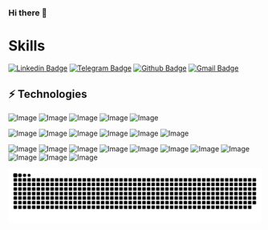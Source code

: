 ### Hi there 👋

<!--
**yuldoshevfaxriddin/yuldoshevfaxriddin** is a ✨ _special_ ✨ repository because its `README.md` (this file) appears on your GitHub profile.

Here are some ideas to get you started:

- 🔭 I’m currently working on ...
- 🌱 I’m currently learning ...
- 👯 I’m looking to collaborate on ...
- 🤔 I’m looking for help with ...
- 💬 Ask me about ...
- 📫 How to reach me: ...
- 😄 Pronouns: ...
- ⚡ Fun fact: ...
-->
# Skills

[![Linkedin Badge](https://img.shields.io/badge/-Faxriddin_Yuldoshev-blue?style=flat-square&logo=Linkedin&logoColor=white&link=https://www.linkedin.com/in/faxriddin-yuldoshev-390651276/)](https://www.linkedin.com/in/faxriddin-yuldoshev-390651276/) 
[![Telegram Badge](https://img.shields.io/badge/@faxriddin_yuldoshev-2CA5E0?style=flat-square&logo=telegram&logoColor=white&link=https://t.me/faxriddin_yuldoshev)](https://t.me/faxriddin_yuldoshev) 
[![Github Badge](https://img.shields.io/badge/Faxriddin_Yuldoshev-873e53?style=flat-square&logo=github&logoColor=white&link=https://github.com/yuldoshevfaxriddin)](https://github.com/yuldoshevfaxriddin) 
[![Gmail Badge](https://img.shields.io/badge/Faxriddin_Yuldoshev-D14836?style=flat-square&logo=gmail&logoColor=white&link=https://faxriddinyuldoshev56@gmail.com)](https://faxriddinyuldoshev56@gmail.com) 

## ⚡ Technologies

![Image](https://img.shields.io/badge/-C++-blue?logo=cplusplus)
![Image](https://img.shields.io/badge/Java-ED8B00?style=for-the-badge&logo=openjdk&logoColor=white)
![Image](https://img.shields.io/badge/python-3670A0?style=for-the-badge&logo=python&logoColor=ffdd54)
![Image](https://img.shields.io/badge/php-777BB4?style=for-the-badge&logo=php&logoColor=white)
![Image](https://img.shields.io/badge/JavaScript-323330?style=for-the-badge&logo=javascript&logoColor=F7DF1E)

![Image](https://img.shields.io/badge/Flask-000000?style=for-the-badge&logo=flask&logoColor=white)
![Image](https://img.shields.io/badge/Django-092E20?style=for-the-badge&logo=django&logoColor=green)
![Image](https://img.shields.io/badge/FastAPI-005571?style=for-the-badge&logo=fastapi)
![Image](https://img.shields.io/badge/Laravel-FF2D20?style=for-the-badge&logo=laravel&logoColor=white)
![Image](https://img.shields.io/badge/selenium-43B02A.svg?&style=for-the-badge&logo=selenium&logoColor=white)
![Image](https://img.shields.io/badge/sqlite-%2307405e.svg?style=for-the-badge&logo=sqlite&logoColor=white)

![Image](https://img.shields.io/badge/MySQL-005C84?style=for-the-badge&logo=mysql&logoColor=white)
![Image](https://img.shields.io/badge/PostgreSQL-316192?style=for-the-badge&logo=postgresql&logoColor=white)
![Image](https://img.shields.io/badge/Docker-2CA5E0?style=for-the-badge&logo=docker&logoColor=white)
![Image](https://img.shields.io/badge/Nginx-009639?style=for-the-badge&logo=nginx&logoColor=white)
![Image](https://img.shields.io/badge/Apache-D22128?style=for-the-badge&logo=Apache&logoColor=white)
![Image](https://img.shields.io/badge/Linux-FCC624?style=for-the-badge&logo=linux&logoColor=black)
![Image](https://img.shields.io/badge/Git-F05032?style=for-the-badge&logo=git&logoColor=white)
![Image](https://img.shields.io/badge/-HTML5-E34F26?style=for-the-badge&logo=html5&logoColor=white)
![Image](https://img.shields.io/badge/-CSS3-1572B6?style=for-the-badge&logo=css3)
![Image](https://img.shields.io/badge/-Bootstrap-563D7C?style=for-the-badge&logo=bootstrap)
![Image](https://img.shields.io/badge/Figma-F24E1E?style=for-the-badge&logo=figma&logoColor=white)
<!--
bularni ham qachndir o'rganamiz radnoy !
![Image](https://img.shields.io/badge/redis-%23DD0031.svg?&style=for-the-badge&logo=redis&logoColor=white)
![Image](https://img.shields.io/badge/Vue.js-35495E?style=for-the-badge&logo=vuedotjs&logoColor=4FC08D)
![Image](https://img.shields.io/badge/nuxt.js-00C58E?style=for-the-badge&logo=nuxtdotjs&logoColor=white)
![Image](https://img.shields.io/badge/jQuery-0769AD?style=for-the-badge&logo=jquery&logoColor=white)
![Image](https://img.shields.io/badge/AlpineJS-8BC0D0?style=for-the-badge&logo=alpine.js&logoColor=black)
![Image](https://img.shields.io/badge/Tailwind_CSS-38B2AC?style=for-the-badge&logo=tailwind-css&logoColor=white)
![Image](https://img.shields.io/badge/-GraphQL-E10098?style=for-the-badge&logo=graphql)
![Image](https://img.shields.io/badge/-Apollo%20GraphQL-311C87?style=for-the-badge&logo=apollo-graphql)
-->


<picture>
  <source
    media="(prefers-color-scheme: dark)"
    srcset="https://raw.githubusercontent.com/platane/snk/output/github-contribution-grid-snake-dark.svg"
  />
  <source
    media="(prefers-color-scheme: light)"
    srcset="https://raw.githubusercontent.com/platane/snk/output/github-contribution-grid-snake.svg"
  />
  <img
    alt="github contribution grid snake animation"
    src="https://raw.githubusercontent.com/platane/snk/output/github-contribution-grid-snake.svg"
  />
</picture>
